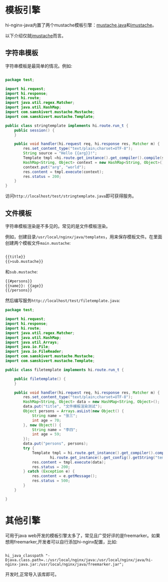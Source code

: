 # 模板引擎

hi-nginx-java内置了两个mustache模板引擎：[mustache.java](https://github.com/spullara/mustache.java)和[jmustache](http://github.com/samskivert/jmustache)。

以下介绍仅就[jmustache](http://github.com/samskivert/jmustache)而言。

## 字符串模板

字符串模板是最简单的情况。例如:

```java

package test;

import hi.request;
import hi.response;
import hi.route;
import java.util.regex.Matcher;
import java.util.HashMap;
import com.samskivert.mustache.Mustache;
import com.samskivert.mustache.Template;

public class stringtemplate implements hi.route.run_t {
    public session() {
    }

    public void handler(hi.request req, hi.response res, Matcher m) {
        res.set_content_type("text/plain;charset=UTF-8");
        String source = "Hello {{arg}}!";
        Template tmpl =hi.route.get_instance().get_compiler().compile(source);
        HashMap<String, Object> context = new HashMap<String, Object>();
        context.put("arg", "world");
        res.content = tmpl.execute(context);
        res.status = 200;
    }
}

```

访问`http://localhost/test/stringtemplate.java`即可获得服务。

## 文件模板

字符串模板渲染是不多见的。常见的是文件模板渲染。

例如，创建目录`/usr/local/nginx/java/templates`，用来保存模板文件。在里面创建两个模板文件`main.mustache`:
```txt

{{title}}
{{>sub.mustache}}

```
和`sub.mustache`:
```txt
{{#persons}}
{{name}}: {{age}}
{{/persons}}

```

然后编写服务`http://localhost/test/filetemplate.java`:

```java
package test;

import hi.request;
import hi.response;
import hi.route;
import java.util.regex.Matcher;
import java.util.HashMap;
import java.util.Arrays;
import java.io.File;
import java.io.FileReader;
import com.samskivert.mustache.Mustache;
import com.samskivert.mustache.Template;

public class filetemplate implements hi.route.run_t {

    public filetemplate() {
    }

    public void handler(hi.request req, hi.response res, Matcher m) {
        res.set_content_type("text/plain;charset=UTF-8");
        HashMap<String, Object> data = new HashMap<String, Object>();
        data.put("title", "文件模板渲染测试");
        Object persons = Arrays.asList(new Object() {
            String name = "张三";
            int age = 70;
        }, new Object() {
            String name = "李四";
            int age = 59;
        });
        data.put("persons", persons);
        try {
            Template tmpl = hi.route.get_instance().get_compiler().compile(new FileReader(
                    hi.route.get_instance().get_config().getString("template.directory") + "/main.mustache"));
            res.content = tmpl.execute(data);
            res.status = 200;
        } catch (Exception e) {
            res.content = e.getMessage();
            res.status = 500;
        }
    }

}

```

# 其他引擎
可用于java web开发的模板引擎太多了，常见且广受好评的是freemarker。如果想用freemarker,开发者可以自行添加hi-nginx配置，比如:

```nginx
    
hi_java_classpath "-Djava.class.path=.:/usr/local/nginx/java:/usr/local/nginx/java/hi-nginx-java.jar:/usr/local/nginx/java/freemarker.jar";

```
开发时,正常导入该库即可。